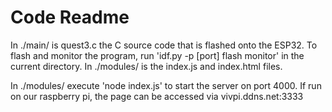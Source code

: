 # Code Readme

In ./main/ is quest3.c the C source code that is flashed onto the ESP32. To flash and monitor the program, run 'idf.py -p [port] flash monitor' in the current directory. In ./modules/ is the index.js and index.html files. 


In ./modules/ execute 'node index.js' to start the server on port 4000. If run on our raspberry pi, the page can be accessed via vivpi.ddns.net:3333
